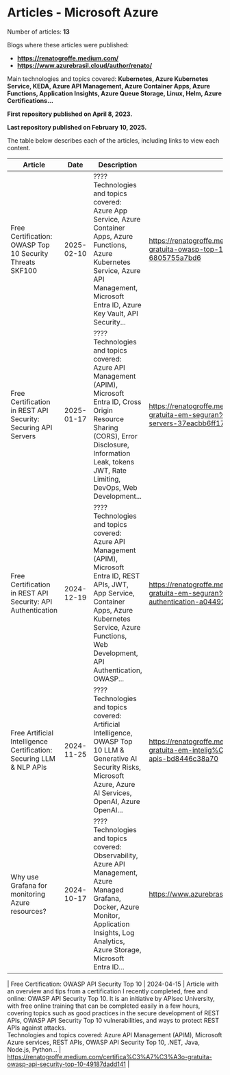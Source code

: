 # Articles - Microsoft Azure

Number of articles: **13**

Blogs where these articles were published:
- **https://renatogroffe.medium.com/**
- **https://www.azurebrasil.cloud/author/renato/**

Main technologies and topics covered: **Kubernetes, Azure Kubernetes Service, KEDA, Azure API Management, Azure Container Apps, Azure Functions, Application Insights, Azure Queue Storage, Linux, Helm, Azure Certifications...**

**First repository published on April 8, 2023.**

**Last repository published on February 10, 2025.**

The table below describes each of the articles, including links to view each content.

| Article | Date | Description | Link |
| ------------| ---- | ------------ | ---- |
| Free Certification: OWASP Top 10 Security Threats SKF100 | 2025-02-10 | ????<br/>Technologies and topics covered: Azure App Service, Azure Container Apps, Azure Functions, Azure Kubernetes Service, Azure API Management, Microsoft Entra ID, Azure Key Vault, API Security... | https://renatogroffe.medium.com/certifica%C3%A7%C3%A3o-gratuita-owasp-top-10-security-threats-skf100-6805755a7bd6 |
| Free Certification in REST API Security: Securing API Servers | 2025-01-17 | ????<br/>Technologies and topics covered: Azure API Management (APIM), Microsoft Entra ID, Cross Origin Resource Sharing (CORS), Error Disclosure, Information Leak, tokens JWT, Rate Limiting, DevOps, Web Development... | https://renatogroffe.medium.com/certifica%C3%A7%C3%A3o-gratuita-em-seguran%C3%A7a-de-apis-rest-securing-api-servers-37eacbb6ff17 |
| Free Certification in REST API Security: API Authentication | 2024-12-19 | ????<br/>Technologies and topics covered: Azure API Management (APIM), Microsoft Entra ID, REST APIs, JWT, App Service, Container Apps, Azure Kubernetes Service, Azure Functions, Web Development, API Authentication, OWASP... | https://renatogroffe.medium.com/certifica%C3%A7%C3%A3o-gratuita-em-seguran%C3%A7a-de-apis-rest-api-authentication-a0449270a04b |
| Free Artificial Intelligence Certification: Securing LLM & NLP APIs | 2024-11-25 | ????<br/>Technologies and topics covered: Artificial Intelligence, OWASP Top 10 LLM & Generative AI Security Risks, Microsoft Azure, Azure AI Services, OpenAI, Azure OpenAI... | https://renatogroffe.medium.com/certifica%C3%A7%C3%A3o-gratuita-em-intelig%C3%AAncia-artificial-securing-llm-nlp-apis-bd8446c38a70 |
| Why use Grafana for monitoring Azure resources? | 2024-10-17 | ????<br/>Technologies and topics covered: Observability, Azure API Management, Azure Managed Grafana, Docker, Azure Monitor, Application Insights, Log Analytics, Azure Storage, Microsoft Entra ID... | https://www.azurebrasil.cloud/grafana-monitoramento-azure/ |



| Free Certification: OWASP API Security Top 10 | 2024-04-15 | Article with an overview and tips from a certification I recently completed, free and online: OWASP API Security Top 10. It is an initiative by APIsec University, with free online training that can be completed easily in a few hours, covering topics such as good practices in the secure development of REST APIs, OWASP API Security Top 10 vulnerabilities, and ways to protect REST APIs against attacks.<br/>Technologies and topics covered: Azure API Management (APIM), Microsoft Azure services, REST APIs, OWASP API Security Top 10, .NET, Java, Node.js, Python... | https://renatogroffe.medium.com/certifica%C3%A7%C3%A3o-gratuita-owasp-api-security-top-10-49187dadd141 |